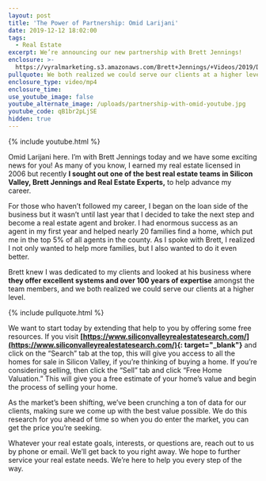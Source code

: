 ```yaml
---
layout: post
title: 'The Power of Partnership: Omid Larijani'
date: 2019-12-12 18:02:00
tags:
  - Real Estate
excerpt: We’re announcing our new partnership with Brett Jennings!
enclosure: >-
  https://vyralmarketing.s3.amazonaws.com/Brett+Jennings/+Videos/2019/December/The+Power+of+Partnership-+Omid+Larijani.mp4
pullquote: We both realized we could serve our clients at a higher level.
enclosure_type: video/mp4
enclosure_time:
use_youtube_image: false
youtube_alternate_image: /uploads/partnership-with-omid-youtube.jpg
youtube_code: qB1br2pLjSE
hidden: true
---
```


{% include youtube.html %}

Omid Larijani here. I’m with Brett Jennings today and we have some exciting news for you\! As many of you know, I earned my real estate licensed in 2006 but recently **I sought out one of the best real estate teams in Silicon Valley, Brett Jennings and Real Estate Experts,** to help advance my career.&nbsp;

For those who haven’t followed my career, I began on the loan side of the business but it wasn’t until last year that I decided to take the next step and become a real estate agent and broker. I had enormous success as an agent in my first year and helped nearly 20 families find a home, which put me in the top 5% of all agents in the county. As I spoke with Brett, I realized I not only wanted to help more families, but I also wanted to do it even better.&nbsp;

Brett knew I was dedicated to my clients and looked at his business where **they offer excellent systems and over 100 years of expertise** amongst the team members, and we both realized we could serve our clients at a higher level.

{% include pullquote.html %}

We want to start today by extending that help to you by offering some free resources. If you visit **[https://www.siliconvalleyrealestatesearch.com/](https://www.siliconvalleyrealestatesearch.com/){: target="_blank"}** and click on the “Search” tab at the top, this will give you access to all the homes for sale in Silicon Valley, if you’re thinking of buying a home. If you’re considering selling, then click the “Sell” tab and click “Free Home Valuation.” This will give you a free estimate of your home’s value and begin the process of selling your home.&nbsp;

As the market’s been shifting, we’ve been crunching a ton of data for our clients, making sure we come up with the best value possible. We do this research for you ahead of time so when you do enter the market, you can get the price you’re seeking.&nbsp;

Whatever your real estate goals, interests, or questions are, reach out to us by phone or email. We’ll get back to you right away. We hope to further service your real estate needs. We’re here to help you every step of the way.